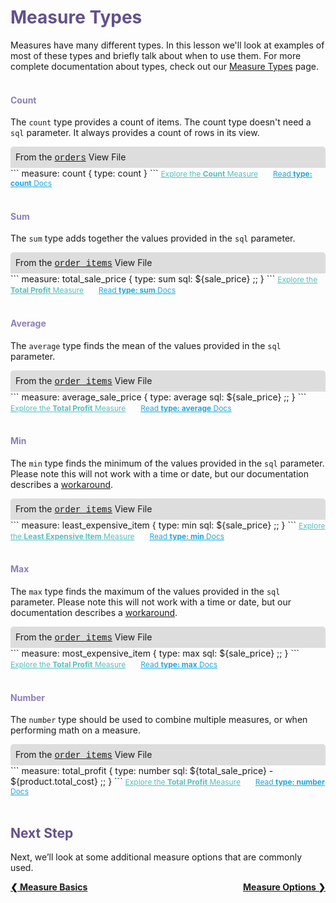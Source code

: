 <h1 style="color:rgb(100,81,138)">Measure Types</h1>

Measures have many different types. In this lesson we'll look at examples of most of these types and briefly talk about when to use them. For more complete documentation about types, check out our [Measure Types](https://looker.com/docs/reference/field-reference/measure-type-reference) page.<br /><br />

<h4 style="color:rgb(141,127,185)">Count</h4>

The `count` type provides a count of items. The count type doesn't need a `sql` parameter. It always provides a count of rows in its view.

<div style="border-radius:5px 5px 0 0;padding:8px;background-color:rgb(221,221,221);">
 From the <a href="https://learn2.looker.com/projects/e-commerce/files/orders.view.lkml" style="font-family:Monaco,Menlo,Consolas,Courier New,monospace;">orders</a> View File</a>
</div>
```
measure: count {
  type: count
}
```
<a style="color:rgb(87,190,190);font-size:12px;margin-right:20px;" href="https://learn2.looker.com/explore/e_commerce/orders?qid=scD756LkuuL0XcTyHHyGtZ" target="_blank"><i class="fa fa-search"></i> Explore the <b>Count</b> Measure</a> <a style="color:rgb(32,165,222);font-size:12px;" href="https://looker.com/docs/reference/field-reference/measure-type-reference#count" target="_blank"><i class="fa fa-file-text-o"></i> Read <b>type: count</b> Docs</a><br /><br />

<h4 style="color:rgb(141,127,185)">Sum</h4>

The `sum` type adds together the values provided in the `sql` parameter.

<div style="border-radius:5px 5px 0 0;padding:8px;background-color:rgb(221,221,221);">
 From the <a href="https://learn2.looker.com/projects/e-commerce/files/order_items.view.lkml" style="font-family:Monaco,Menlo,Consolas,Courier New,monospace;">order_items</a> View File</a>
</div>
```
measure: total_sale_price {
  type: sum
  sql: ${sale_price} ;;
}
```
<a style="color:rgb(87,190,190);font-size:12px;margin-right:20px;" href="https://learn2.looker.com/explore/e_commerce/order_items?qid=ngfYyTLCYM870HFLAJamwm" target="_blank"><i class="fa fa-search"></i> Explore the <b>Total Profit</b> Measure</a> <a style="color:rgb(32,165,222);font-size:12px;" href="https://looker.com/docs/reference/field-reference/measure-type-reference#sum" target="_blank"><i class="fa fa-file-text-o"></i> Read <b>type: sum</b> Docs</a><br /><br />

<h4 style="color:rgb(141,127,185)">Average</h4>

The `average` type finds the mean of the values provided in the `sql` parameter.

<div style="border-radius:5px 5px 0 0;padding:8px;background-color:rgb(221,221,221);">
 From the <a href="https://learn2.looker.com/projects/e-commerce/files/order_items.view.lkml" style="font-family:Monaco,Menlo,Consolas,Courier New,monospace;">order_items</a> View File</a>
</div>
```
measure: average_sale_price {
  type: average
  sql: ${sale_price} ;;
}
```
<a style="color:rgb(87,190,190);font-size:12px;margin-right:20px;" href="https://learn2.looker.com/explore/e_commerce/order_items?qid=6WdS06pnGsfQBvIHSVbO7o" target="_blank"><i class="fa fa-search"></i> Explore the <b>Total Profit</b> Measure</a> <a style="color:rgb(32,165,222);font-size:12px;" href="https://looker.com/docs/reference/field-reference/measure-type-reference#average" target="_blank"><i class="fa fa-file-text-o"></i> Read <b>type: average</b> Docs</a><br /><br />

<h4 style="color:rgb(141,127,185)">Min</h4>

The `min` type finds the minimum of the values provided in the `sql` parameter. Please note this will not work with a time or date, but our documentation describes a [workaround](https://looker.com/docs/reference/field-reference/measure-type-reference#date).

<div style="border-radius:5px 5px 0 0;padding:8px;background-color:rgb(221,221,221);">
 From the <a href="https://learn2.looker.com/projects/e-commerce/files/order_items.view.lkml" style="font-family:Monaco,Menlo,Consolas,Courier New,monospace;">order_items</a> View File</a>
</div>
```
measure: least_expensive_item {
  type: min
  sql: ${sale_price} ;;
}
```
<a style="color:rgb(87,190,190);font-size:12px;margin-right:20px;" href="https://learn2.looker.com/explore/e_commerce/order_items?qid=tWbuDRohCLFD7UUSJhSDIW" target="_blank"><i class="fa fa-search"></i> Explore the <b>Least Expensive Item</b> Measure</a> <a style="color:rgb(32,165,222);font-size:12px;" href="https://looker.com/docs/reference/field-reference/measure-type-reference#min" target="_blank"><i class="fa fa-file-text-o"></i> Read <b>type: min</b> Docs</a><br /><br />

<h4 style="color:rgb(141,127,185)">Max</h4>

The `max` type finds the maximum of the values provided in the `sql` parameter. Please note this will not work with a time or date, but our documentation describes a [workaround](https://looker.com/docs/reference/field-reference/measure-type-reference#date).

<div style="border-radius:5px 5px 0 0;padding:8px;background-color:rgb(221,221,221);">
 From the <a href="https://learn2.looker.com/projects/e-commerce/files/order_items.view.lkml" style="font-family:Monaco,Menlo,Consolas,Courier New,monospace;">order_items</a> View File</a>
</div>
```
measure: most_expensive_item {
  type: max
  sql: ${sale_price} ;;
}
```
<a style="color:rgb(87,190,190);font-size:12px;margin-right:20px;" href="https://learn2.looker.com/explore/e_commerce/order_items?qid=vRtljLJ7mIrq25ybNkgiKk" target="_blank"><i class="fa fa-search"></i> Explore the <b>Total Profit</b> Measure</a> <a style="color:rgb(32,165,222);font-size:12px;" href="https://looker.com/docs/reference/field-reference/measure-type-reference#max" target="_blank"><i class="fa fa-file-text-o"></i> Read <b>type: max</b> Docs</a><br /><br />

<h4 style="color:rgb(141,127,185)">Number</h4>

The `number` type should be used to combine multiple measures, or when performing math on a measure.

<div style="border-radius:5px 5px 0 0;padding:8px;background-color:rgb(221,221,221);">
 From the <a href="https://learn2.looker.com/projects/e-commerce/files/order_items.view.lkml" style="font-family:Monaco,Menlo,Consolas,Courier New,monospace;">order_items</a> View File</a>
</div>
```
measure: total_profit {
  type: number
  sql: ${total_sale_price} - ${product.total_cost} ;;
}
```
<a style="color:rgb(87,190,190);font-size:12px;margin-right:20px;" href="https://learn2.looker.com/explore/e_commerce/order_items?qid=6MdgO656En8m33e7b33Pkq" target="_blank"><i class="fa fa-search"></i> Explore the <b>Total Profit</b> Measure</a> <a style="color:rgb(32,165,222);font-size:12px;" href="https://looker.com/docs/reference/field-reference/measure-type-reference#number" target="_blank"><i class="fa fa-file-text-o"></i> Read <b>type: number</b> Docs</a><br /><br />


<h2 style="color:rgb(100,81,138)">Next Step</h2>

Next, we’ll look at some additional measure options that are commonly used.

<div style="float:left;font-weight:bold;">
  <a href="https://learn2.looker.com/projects/e-commerce/files/08_measure_basics.md">&#10094; Measure Basics</a>
</div>

<div style="float:right;font-weight:bold;">
  <a href="https://learn2.looker.com/projects/e-commerce/files/10_measure_options.md">Measure Options &#10095;</a>
</div>
